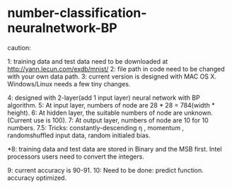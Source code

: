 # number-classification-neuralnetwork-BP
caution:

1: training data and test data need to be downloaded at http://yann.lecun.com/exdb/mnist/
2: file path in code need to be changed with your own data path.
3: current version is designed with MAC OS X. Windows/Linux needs a few tiny changes. 

4: designed with 2-layer(add 1 input layer) neural network with BP algorithm.
5: At input layer, numbers of node are 28 * 28 = 784(width * height).
6: At hidden layer, the suitable numbers of node are unknown. (Current use is 100).
7: At output layer, numbers of node are 10 for 10 numbers.
7.5: Tricks: constantly-descending η , momentum , randomshuffled input data, random initialed bias.


*8: training data and test data are stored in Binary and the MSB first. Intel processors users need to convert the integers.

9: current accuracy is 90-91.
10: Need to be done:
         predict function.
         accuracy optimized.
         
